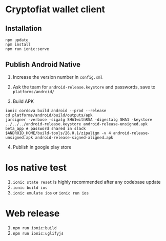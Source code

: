 # Cryptofiat wallet client

## Installation

```
npm update
npm install
npm run ionic:serve

```
## Publish Android Native

1. Increase the version number in `config.xml`

2. Ask the team for `android-release.keystore` and passwords, save to `platforms/android/`

3. Build APK

```
ionic cordova build android --prod --release
cd platforms/android/build/outputs/apk
jarsigner -verbose -sigalg SHA1withRSA -digestalg SHA1 -keystore ../../../android-release.keystore android-release-unsigned.apk beta_app # password shared in slack
$ANDROID_HOME/build-tools/26.0.1/zipalign -v 4 android-release-unsigned.apk android-release-signed-aligned.apk
```

4. Publish in google play store

# Ios native test
1. `ionic state reset` is highly recommended after any codebase update
2. `ionic build ios`
3. `ionic emulate ios` or `ionic run ios`

# Web release
1. `npm run ionic:build`
2. `npm run ionic:uglifyjs`

